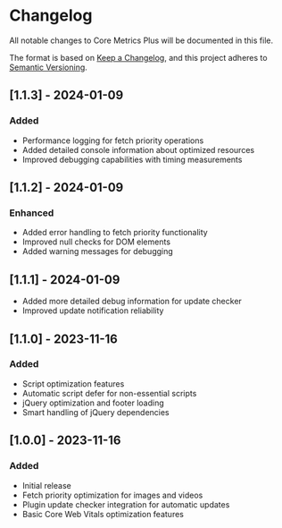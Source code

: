 # Changelog
All notable changes to Core Metrics Plus will be documented in this file.

The format is based on [Keep a Changelog](https://keepachangelog.com/en/1.0.0/),
and this project adheres to [Semantic Versioning](https://semver.org/spec/v2.0.0.html).

## [1.1.3] - 2024-01-09
### Added
- Performance logging for fetch priority operations
- Added detailed console information about optimized resources
- Improved debugging capabilities with timing measurements

## [1.1.2] - 2024-01-09
### Enhanced
- Added error handling to fetch priority functionality
- Improved null checks for DOM elements
- Added warning messages for debugging

## [1.1.1] - 2024-01-09
- Added more detailed debug information for update checker
- Improved update notification reliability

## [1.1.0] - 2023-11-16
### Added
- Script optimization features
- Automatic script defer for non-essential scripts
- jQuery optimization and footer loading
- Smart handling of jQuery dependencies

## [1.0.0] - 2023-11-16
### Added
- Initial release
- Fetch priority optimization for images and videos
- Plugin update checker integration for automatic updates
- Basic Core Web Vitals optimization features
